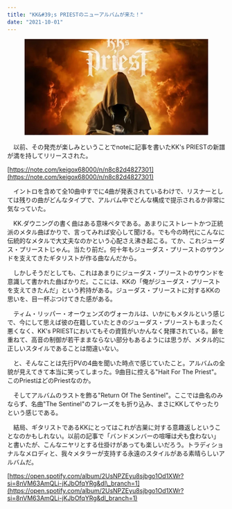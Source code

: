 ```yaml
---
title: "KK&#39;s PRIESTのニューアルバムが来た！"
date: "2021-10-01"
---
```


<figure>

![](assets/nbde36b8f3067_3dbd250e52aae8e57a991d80dff01b0c.png)

</figure>

　以前、その発売が楽しみということでnoteに記事を書いたKK's PRIESTの新譜が満を持してリリースされた。

[https://note.com/keigox68000/n/n8c82d4827301](https://note.com/keigox68000/n/n8c82d4827301)

　イントロを含めて全10曲中すでに4曲が発表されているわけで、リスナーとしては残りの曲がどんなタイプで、アルバム中でどんな構成で提示されるか非常に気なっていた。

　KK.ダウニングの書く曲はある意味ベタである。あまりにストレートかつ正統派のメタル曲ばかりで、言ってみれば安心して聞ける。でも今の時代にこんなに伝統的なメタルで大丈夫なのかという心配さえ沸き起こる。てか、これジューダス・プリーストじゃん。当たり前だ。何十年もジューダス・プリーストのサウンドを支えてきたギタリストが作る曲なんだから。

　しかしそうだとしても、これはあまりにジューダス・プリーストのサウンドを意識して書かれた曲ばかりだ。ここには、KKの「俺がジューダス・プリーストを支えてきたんだ」という矜持がある。ジューダス・プリーストに対するKKの思いを、目一杯ぶつけてきた感がある。

　ティム・リッパー・オーウェンズのヴォーカルは、いかにもメタルという感じで、今にして思えば彼の在籍していたときのジューダス・プリーストもまったく悪くなく、KK's PRIESTにおいてもその資質がいかんなく発揮されている。齢を重ねて、高音の制御が若干ままならない部分もあるようには思うが、メタル的に正しいスタイルであることは間違いない。

　と、そんなことは先行PVの4曲を聞いた時点で感じていたこと。アルバムの全貌が見えてきて本当に笑ってしまった。9曲目に控える"Hait For The Priest"。このPriestはどのPriestなのか。

　そしてアルバムのラストを飾る"Return Of The Sentinel"。ここでは曲名のみならず、名曲"The Sentinel"のフレーズをも折り込み、まさにKKしてやったりという感じである。

　結局、ギタリストであるKKにとってはこれが古巣に対する意趣返しということなのかもしれない。以前の記事で「バンドメンバーの喧嘩は犬も食わない」と書いたが、こんなニヤリとする仕掛けがあっても楽しいだろう。トラディショナルなメロディと、我々メタラーが支持する永遠のスタイルがある素晴らしいアルバムだ。

[https://open.spotify.com/album/2UsNPZEyu8sjbgo1Od1XWr?si=8nVM63AmQLi-jKJbOfqYRg&dl\_branch=1](https://open.spotify.com/album/2UsNPZEyu8sjbgo1Od1XWr?si=8nVM63AmQLi-jKJbOfqYRg&dl_branch=1)

